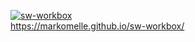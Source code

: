 [![sw-workbox](https://github.com/MarkoMelle/sw-workbox/actions/workflows/main.yml/badge.svg)](https://github.com/MarkoMelle/sw-workbox/actions/workflows/main.yml)  
https://markomelle.github.io/sw-workbox/
